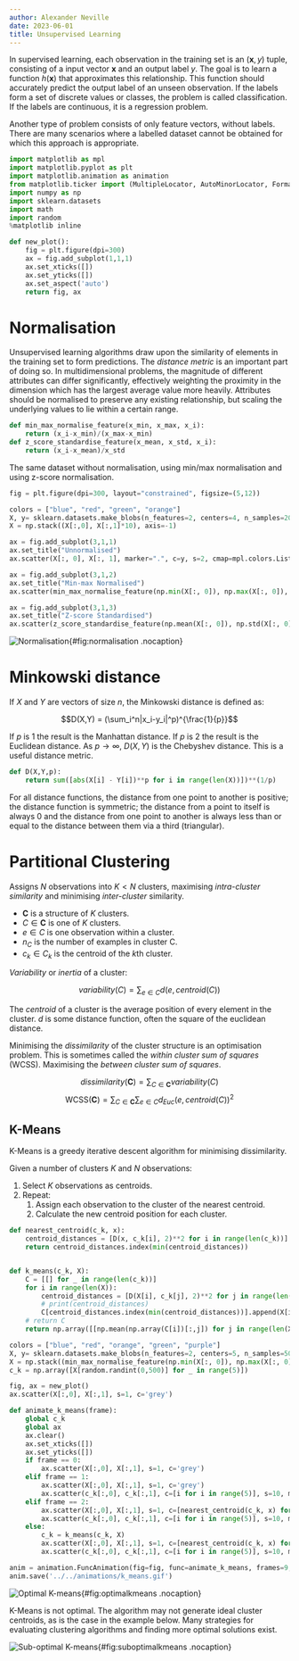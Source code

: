 ```yaml
---
author: Alexander Neville
date: 2023-06-01
title: Unsupervised Learning
---
```


In supervised learning, each observation in the training set is an
$(\mathbf{x}, y)$ tuple, consisting of a input vector $\mathbf{x}$ and
an output label $y$. The goal is to learn a function $h(\mathbf{x})$
that approximates this relationship. This function should accurately
predict the output label of an unseen observation. If the labels form a
set of discrete values or classes, the problem is called classification.
If the labels are continuous, it is a regression problem.

Another type of problem consists of only feature vectors, without
labels. There are many scenarios where a labelled dataset cannot be
obtained for which this approach is appropriate.

```python
import matplotlib as mpl
import matplotlib.pyplot as plt
import matplotlib.animation as animation
from matplotlib.ticker import (MultipleLocator, AutoMinorLocator, FormatStrFormatter)
import numpy as np
import sklearn.datasets
import math
import random
%matplotlib inline

def new_plot():
    fig = plt.figure(dpi=300)
    ax = fig.add_subplot(1,1,1)
    ax.set_xticks([])
    ax.set_yticks([])
    ax.set_aspect('auto')
    return fig, ax
```

# Normalisation

Unsupervised learning algorithms draw upon the similarity of elements in
the training set to form predictions. The _distance metric_ is an
important part of doing so. In multidimensional problems, the magnitude
of different attributes can differ significantly, effectively weighting
the proximity in the dimension which has the largest average value more
heavily. Attributes should be normalised to preserve any existing
relationship, but scaling the underlying values to lie within a certain
range.

```python
def min_max_normalise_feature(x_min, x_max, x_i):
    return (x_i-x_min)/(x_max-x_min)
def z_score_standardise_feature(x_mean, x_std, x_i):
    return (x_i-x_mean)/x_std
```

The same dataset without normalisation, using min/max normalisation and
using z-score normalisation.

```python
fig = plt.figure(dpi=300, layout="constrained", figsize=(5,12))

colors = ["blue", "red", "green", "orange"]
X, y= sklearn.datasets.make_blobs(n_features=2, centers=4, n_samples=200)
X = np.stack((X[:,0], X[:,1]*10), axis=-1)

ax = fig.add_subplot(3,1,1)
ax.set_title("Unnormalised")
ax.scatter(X[:, 0], X[:, 1], marker=".", c=y, s=2, cmap=mpl.colors.ListedColormap(colors))

ax = fig.add_subplot(3,1,2)
ax.set_title("Min-max Normalised")
ax.scatter(min_max_normalise_feature(np.min(X[:, 0]), np.max(X[:, 0]), X[:, 0]), min_max_normalise_feature(np.min(X[:, 1]), np.max(X[:, 1]), X[:, 1]), marker=".", c=y, s=2, cmap=mpl.colors.ListedColormap(colors))

ax = fig.add_subplot(3,1,3)
ax.set_title("Z-score Standardised")
ax.scatter(z_score_standardise_feature(np.mean(X[:, 0]), np.std(X[:, 0]), X[:, 0]), z_score_standardise_feature(np.mean(X[:, 1]), np.std(X[:, 1]), X[:, 1]), marker=".", c=y, s=2, cmap=mpl.colors.ListedColormap(colors))


```

![Normalisation](../../res/unsupervised_5_1.png){#fig:normalisation
.nocaption}

# Minkowski distance

If $X$ and $Y$ are vectors of size $n$, the Minkowski distance is
defined as:

$$D(X,Y) = (\sum_i^n|x_i-y_i|^p)^{\frac{1}{p}}$$

If $p$ is 1 the result is the Manhattan distance. If $p$ is 2 the result
is the Euclidean distance. As $p \rightarrow \infty$, $D(X,Y)$ is the
Chebyshev distance. This is a useful distance metric.

```python
def D(X,Y,p):
    return sum([abs(X[i] - Y[i])**p for i in range(len(X))])**(1/p)
```

For all distance functions, the distance from one point to another is
positive; the distance function is symmetric; the distance from a point
to itself is always 0 and the distance from one point to another is
always less than or equal to the distance between them via a third
(triangular).

# Partitional Clustering

Assigns $N$ observations into $K < N$ clusters, maximising
_intra-cluster similarity_ and minimising _inter-cluster_ similarity.

- $\mathbf{C}$ is a structure of $K$ clusters.
- $C \in \mathbf{C}$ is one of $K$ clusters.
- $e \in C$ is one observation within a cluster.
- $n_C$ is the number of examples in cluster C.
- $c_k \in C_k$ is the centroid of the $k$th cluster.

_Variability_ or _inertia_ of a cluster:

$$variability(C) = \sum_{e \in C}d(e, centroid(C))$$

The _centroid_ of a cluster is the average position of every element in
the cluster. $d$ is some distance function, often the square of the
euclidean distance.

Minimising the _dissimilarity_ of the cluster structure is an
optimisation problem. This is sometimes called the _within cluster sum
of squares_ (WCSS). Maximising the _between cluster sum of squares_.

$$dissimilarity(\mathbf{C}) = \sum_{C \in \mathbf{C}}variability(C)$$
$$\text{WCSS}(\mathbf{C}) = \sum_{C \in \mathbf{C}}\sum_{e \in C} d_{Euc}(e, centroid(C))^2$$

## K-Means

K-Means is a greedy iterative descent algorithm for minimising
dissimilarity.

Given a number of clusters $K$ and $N$ observations:

1.  Select $K$ observations as centroids.
2.  Repeat:
    1.  Assign each observation to the cluster of the nearest centroid.
    2.  Calculate the new centroid position for each cluster.

```python
def nearest_centroid(c_k, x):
    centroid_distances = [D(x, c_k[i], 2)**2 for i in range(len(c_k))]
    return centroid_distances.index(min(centroid_distances))


def k_means(c_k, X):
    C = [[] for _ in range(len(c_k))]
    for i in range(len(X)):
        centroid_distances = [D(X[i], c_k[j], 2)**2 for j in range(len(c_k))]
        # print(centroid_distances)
        C[centroid_distances.index(min(centroid_distances))].append(X[i])
    # return C
    return np.array([[np.mean(np.array(C[i])[:,j]) for j in range(len(X[0]))] for i in range(len(c_k))])
```

```python
colors = ["blue", "red", "orange", "green", "purple"]
X, y= sklearn.datasets.make_blobs(n_features=2, centers=5, n_samples=500)
X = np.stack((min_max_normalise_feature(np.min(X[:, 0]), np.max(X[:, 0]), X[:,0]), min_max_normalise_feature(np.min(X[:, 1]), np.max(X[:, 1]), X[:,1])), axis=-1)
c_k = np.array([X[random.randint(0,500)] for _ in range(5)])
```

```python
fig, ax = new_plot()
ax.scatter(X[:,0], X[:,1], s=1, c='grey')

def animate_k_means(frame):
    global c_k
    global ax
    ax.clear()
    ax.set_xticks([])
    ax.set_yticks([])
    if frame == 0:
        ax.scatter(X[:,0], X[:,1], s=1, c='grey')
    elif frame == 1:
        ax.scatter(X[:,0], X[:,1], s=1, c='grey')
        ax.scatter(c_k[:,0], c_k[:,1], c=[i for i in range(5)], s=10, marker='s', edgecolors="black", cmap=mpl.colors.ListedColormap(colors))
    elif frame == 2:
        ax.scatter(X[:,0], X[:,1], s=1, c=[nearest_centroid(c_k, x) for x in X], cmap=mpl.colors.ListedColormap(colors))
        ax.scatter(c_k[:,0], c_k[:,1], c=[i for i in range(5)], s=10, marker='s', edgecolors="black", cmap=mpl.colors.ListedColormap(colors))
    else:
        c_k = k_means(c_k, X)
        ax.scatter(X[:,0], X[:,1], s=1, c=[nearest_centroid(c_k, x) for x in X], cmap=mpl.colors.ListedColormap(colors))
        ax.scatter(c_k[:,0], c_k[:,1], c=[i for i in range(5)], s=10, marker='s', edgecolors="black", cmap=mpl.colors.ListedColormap(colors))

anim = animation.FuncAnimation(fig=fig, func=animate_k_means, frames=9, interval=1000)
anim.save('../../animations/k_means.gif')
```

![Optimal K-means](../../res/animations/k_means.gif){#fig:optimalkmeans
.nocaption}

K-Means is not optimal. The algorithm may not generate ideal cluster
centroids, as is the case in the example below. Many strategies for
evaluating clustering algorithms and finding more optimal solutions
exist.

![Sub-optimal
K-means](../../res/animations/sub_optimal_k_means.gif){#fig:suboptimalkmeans
.nocaption}
